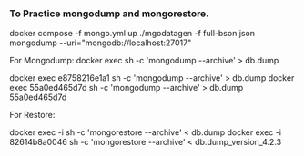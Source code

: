 ### To Practice mongodump and mongorestore.

docker compose -f mongo.yml up
./mgodatagen -f full-bson.json
mongodump --uri="mongodb://localhost:27017"


For Mongodump:
docker exec <mongodb container> sh -c 'mongodump --archive' > db.dump

docker exec e8758216e1a1 sh -c 'mongodump --archive' > db.dump
docker exec 55a0ed465d7d sh -c 'mongodump --archive' > db.dump
55a0ed465d7d



For Restore:

docker exec -i <mongodb container> sh -c 'mongorestore --archive' < db.dump
docker exec -i 82614b8a0046 sh -c 'mongorestore --archive' < db.dump_version_4.2.3

